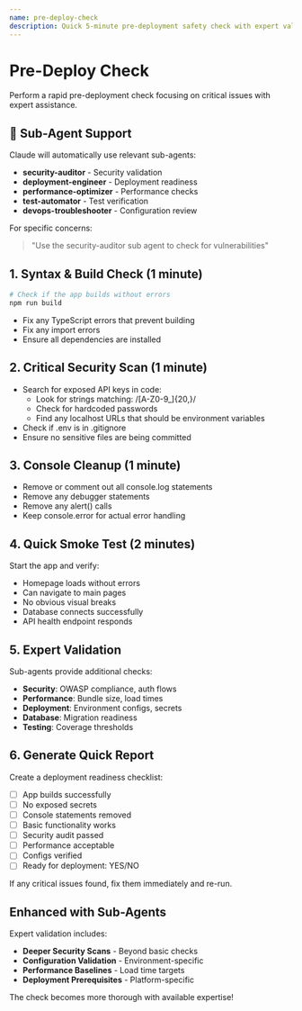 ```yaml
---
name: pre-deploy-check
description: Quick 5-minute pre-deployment safety check with expert validation
---
```


# Pre-Deploy Check

Perform a rapid pre-deployment check focusing on critical issues with expert assistance.

## 🤖 Sub-Agent Support

Claude will automatically use relevant sub-agents:
- **security-auditor** - Security validation
- **deployment-engineer** - Deployment readiness
- **performance-optimizer** - Performance checks
- **test-automator** - Test verification
- **devops-troubleshooter** - Configuration review

For specific concerns:
> "Use the security-auditor sub agent to check for vulnerabilities"

## 1. Syntax & Build Check (1 minute)
```bash
# Check if the app builds without errors
npm run build
```
- Fix any TypeScript errors that prevent building
- Fix any import errors
- Ensure all dependencies are installed

## 2. Critical Security Scan (1 minute)
- Search for exposed API keys in code: 
  - Look for strings matching: /[A-Z0-9_]{20,}/
  - Check for hardcoded passwords
  - Find any localhost URLs that should be environment variables
- Check if .env is in .gitignore
- Ensure no sensitive files are being committed

## 3. Console Cleanup (1 minute)
- Remove or comment out all console.log statements
- Remove any debugger statements
- Remove any alert() calls
- Keep console.error for actual error handling

## 4. Quick Smoke Test (2 minutes)
Start the app and verify:
- Homepage loads without errors
- Can navigate to main pages
- No obvious visual breaks
- Database connects successfully
- API health endpoint responds

## 5. Expert Validation

Sub-agents provide additional checks:
- **Security**: OWASP compliance, auth flows
- **Performance**: Bundle size, load times
- **Deployment**: Environment configs, secrets
- **Database**: Migration readiness
- **Testing**: Coverage thresholds

## 6. Generate Quick Report

Create a deployment readiness checklist:
- [ ] App builds successfully
- [ ] No exposed secrets
- [ ] Console statements removed  
- [ ] Basic functionality works
- [ ] Security audit passed
- [ ] Performance acceptable
- [ ] Configs verified
- [ ] Ready for deployment: YES/NO

If any critical issues found, fix them immediately and re-run.

## Enhanced with Sub-Agents

Expert validation includes:
- **Deeper Security Scans** - Beyond basic checks
- **Configuration Validation** - Environment-specific
- **Performance Baselines** - Load time targets
- **Deployment Prerequisites** - Platform-specific

The check becomes more thorough with available expertise!